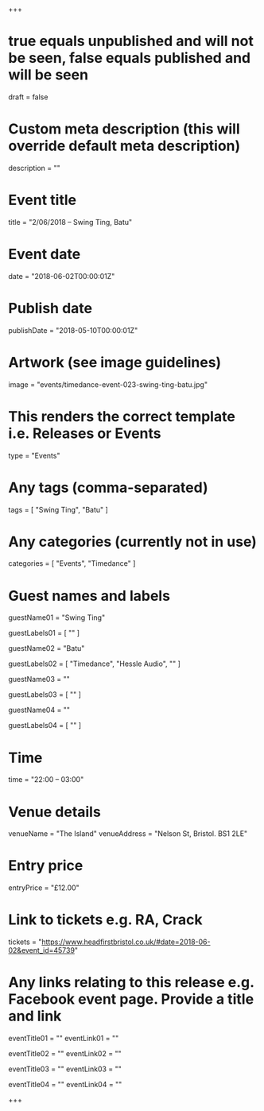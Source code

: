 +++

# true equals unpublished and will not be seen, false equals published and will be seen
draft = false

# Custom meta description (this will override default meta description)
description = ""

# Event title
title = "2/06/2018 – Swing Ting, Batu"

# Event date
date = "2018-06-02T00:00:01Z"

# Publish date
publishDate = "2018-05-10T00:00:01Z"

# Artwork (see image guidelines)
image = "events/timedance-event-023-swing-ting-batu.jpg"

# This renders the correct template i.e. Releases or Events
type = "Events"

# Any tags (comma-separated)
tags = [ 
	"Swing Ting",
	"Batu"
]

# Any categories (currently not in use)
categories = [
  "Events",
  "Timedance"
]

# Guest names and labels
guestName01 = "Swing Ting"

guestLabels01 = [
	""
]

guestName02 = "Batu"

guestLabels02 = [
	"Timedance",
	"Hessle Audio",
	""
]

guestName03 = ""

guestLabels03 = [
	""
]

guestName04 = ""

guestLabels04 = [
	""
]

# Time
time = "22:00 – 03:00"

# Venue details
venueName = "The Island"
venueAddress = "Nelson St, Bristol. BS1 2LE"

# Entry price
entryPrice = "£12.00"

# Link to tickets e.g. RA, Crack 
tickets = "https://www.headfirstbristol.co.uk/#date=2018-06-02&event_id=45739"

# Any links relating to this release e.g. Facebook event page. Provide a title and link
eventTitle01 = ""
eventLink01 = ""

eventTitle02 = ""
eventLink02 = ""

eventTitle03 = ""
eventLink03 = ""

eventTitle04 = ""
eventLink04 = ""


+++
